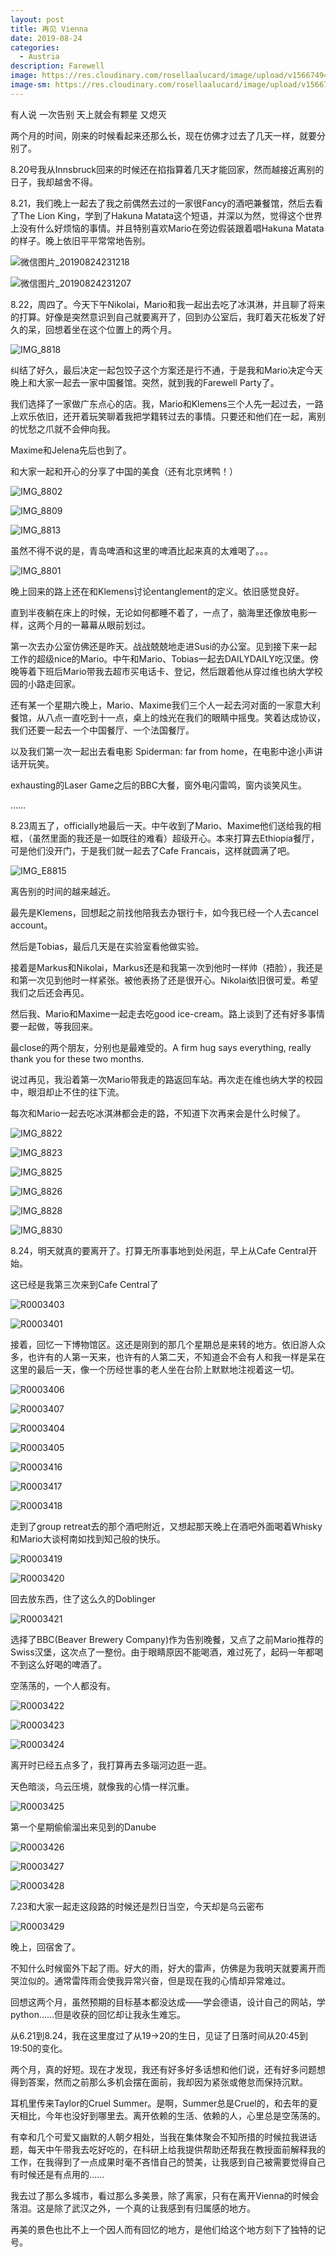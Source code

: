 ```yaml
---
layout: post
title: 再见 Vienna
date: 2019-08-24
categories:
  - Austria
description: Farewell
image: https://res.cloudinary.com/rosellaalucard/image/upload/v1566749425/IMG_8825_kg7vgl.jpg
image-sm: https://res.cloudinary.com/rosellaalucard/image/upload/v1566749425/IMG_8825_kg7vgl.jpg
---
```


有人说 一次告别 天上就会有颗星 又熄灭 <!--more-->

两个月的时间，刚来的时候看起来还那么长，现在仿佛才过去了几天一样，就要分别了。

8.20号我从Innsbruck回来的时候还在掐指算着几天才能回家，然而越接近离别的日子，我却越舍不得。

8.21，我们晚上一起去了我之前偶然去过的一家很Fancy的酒吧兼餐馆，然后去看了The Lion King，学到了Hakuna Matata这个短语，并深以为然，觉得这个世界上没有什么好烦恼的事情。并且特别喜欢Mario在旁边假装跟着唱Hakuna Matata的样子。晚上依旧平平常常地告别。

![微信图片_20190824231218](https://res.cloudinary.com/rosellaalucard/image/upload/v1566749416/%E5%BE%AE%E4%BF%A1%E5%9B%BE%E7%89%87_20190824231218_kipxzx.jpg)

![微信图片_20190824231207](https://res.cloudinary.com/rosellaalucard/image/upload/v1566749416/%E5%BE%AE%E4%BF%A1%E5%9B%BE%E7%89%87_20190824231207_bxgvsn.jpg)

8.22，周四了。今天下午Nikolai，Mario和我一起出去吃了冰淇淋，并且聊了将来的打算。好像是突然意识到自己就要离开了，回到办公室后，我盯着天花板发了好久的呆，回想着坐在这个位置上的两个月。

![IMG_8818 ](https://res.cloudinary.com/rosellaalucard/image/upload/v1566749424/IMG_8818_latgfj.jpg)



纠结了好久，最后决定一起包饺子这个方案还是行不通，于是我和Mario决定今天晚上和大家一起去一家中国餐馆。突然，就到我的Farewell Party了。

我们选择了一家做广东点心的店。我，Mario和Klemens三个人先一起过去，一路上欢乐依旧，还开着玩笑聊着我把学籍转过去的事情。只要还和他们在一起，离别的忧愁之爪就不会伸向我。

Maxime和Jelena先后也到了。

和大家一起和开心的分享了中国的美食（还有北京烤鸭！）

![IMG_8802](https://res.cloudinary.com/rosellaalucard/image/upload/v1566749417/IMG_8802_vskxy8.jpg)

![IMG_8809](https://res.cloudinary.com/rosellaalucard/image/upload/v1566749421/IMG_8809_gfdjup.jpg)

![IMG_8813](https://res.cloudinary.com/rosellaalucard/image/upload/v1566749420/IMG_8813_jatm3v.jpg)

虽然不得不说的是，青岛啤酒和这里的啤酒比起来真的太难喝了。。。

![IMG_8801](https://res.cloudinary.com/rosellaalucard/image/upload/v1566749420/IMG_8801_j9ydil.jpg)

晚上回来的路上还在和Klemens讨论entanglement的定义。依旧感觉良好。

直到半夜躺在床上的时候，无论如何都睡不着了，一点了，脑海里还像放电影一样，这两个月的一幕幕从眼前划过。

第一次去办公室仿佛还是昨天。战战兢兢地走进Susi的办公室。见到接下来一起工作的超级nice的Mario。中午和Mario、Tobias一起去DAILYDAILY吃汉堡。傍晚等着下班后Mario带我去超市买电话卡、登记，然后跟着他从穿过维也纳大学校园的小路走回家。

还有某一个星期六晚上，Mario、Maxime我们三个人一起去河对面的一家意大利餐馆，从八点一直吃到十一点，桌上的烛光在我们的眼睛中摇曳。笑着达成协议，我们还要一起去一个中国餐厅、一个法国餐厅。

以及我们第一次一起出去看电影 Spiderman: far from home，在电影中途小声讲话开玩笑。

exhausting的Laser Game之后的BBC大餐，窗外电闪雷鸣，窗内谈笑风生。

……

8.23周五了，officially地最后一天。中午收到了Mario、Maxime他们送给我的相框，（虽然里面的我还是一如既往的难看）超级开心。本来打算去Ethiopia餐厅，可是他们没开门，于是我们就一起去了Cafe Francais，这样就圆满了吧。

![IMG_E8815](https://res.cloudinary.com/rosellaalucard/image/upload/v1566749434/IMG_E8815_brxutn.jpg)

离告别的时间的越来越近。

最先是Klemens，回想起之前找他陪我去办银行卡，如今我已经一个人去cancel account。

然后是Tobias，最后几天是在实验室看他做实验。

接着是Markus和Nikolai，Markus还是和我第一次到他时一样帅（捂脸），我还是和第一次见到他时一样紧张。被他表扬了还是很开心。Nikolai依旧很可爱。希望我们之后还会再见。

然后我、Mario和Maxime一起走去吃good ice-cream。路上谈到了还有好多事情要一起做，等我回来。

最close的两个朋友，分别也是最难受的。A firm hug says everything, really thank you for these two months.



说过再见，我沿着第一次Mario带我走的路返回车站。再次走在维也纳大学的校园中，眼泪却止不住的往下流。

每次和Mario一起去吃冰淇淋都会走的路，不知道下次再来会是什么时候了。

![IMG_8822](https://res.cloudinary.com/rosellaalucard/image/upload/v1566749421/IMG_8822_p2n2bj.jpg)

![IMG_8823](https://res.cloudinary.com/rosellaalucard/image/upload/v1566749421/IMG_8823_mlw0hu.jpg)

![IMG_8825](https://res.cloudinary.com/rosellaalucard/image/upload/v1566749425/IMG_8825_kg7vgl.jpg)

![IMG_8826](https://res.cloudinary.com/rosellaalucard/image/upload/v1566749432/IMG_8826_rjhesz.jpg)

![IMG_8828](https://res.cloudinary.com/rosellaalucard/image/upload/v1566749427/IMG_8828_ak14o5.jpg)

![IMG_8830](https://res.cloudinary.com/rosellaalucard/image/upload/v1566749428/IMG_8830_spi4qs.jpg)



8.24，明天就真的要离开了。打算无所事事地到处闲逛，早上从Cafe Central开始。

这已经是我第三次来到Cafe Central了

![R0003403](https://res.cloudinary.com/rosellaalucard/image/upload/v1566749428/R0003403_dwrgwt.jpg)

![R0003401](https://res.cloudinary.com/rosellaalucard/image/upload/v1566749440/R0003401_q00ncm.jpg)

接着，回忆一下博物馆区。这还是刚到的那几个星期总是来转的地方。依旧游人众多，也许有的人第一天来，也许有的人第二天，不知道会不会有人和我一样是呆在这里的最后一天，像一个历经世事的老人坐在台阶上默默地注视着这一切。

![R0003406](https://res.cloudinary.com/rosellaalucard/image/upload/v1566754510/R0003406_vfteq4.jpg)

![R0003407](https://res.cloudinary.com/rosellaalucard/image/upload/v1566754509/R0003407_bojxhb.jpg)

![R0003404](https://res.cloudinary.com/rosellaalucard/image/upload/v1566749442/R0003404_ufl90m.jpg)

![R0003405](https://res.cloudinary.com/rosellaalucard/image/upload/v1566749443/R0003405_gqsqyt.jpg)

![R0003416](https://res.cloudinary.com/rosellaalucard/image/upload/v1566754631/R0003416_eyyinf.jpg)

![R0003417](https://res.cloudinary.com/rosellaalucard/image/upload/v1566749442/R0003417_i9qlym.jpg)

![R0003418](https://res.cloudinary.com/rosellaalucard/image/upload/v1566749453/R0003418_kwjhsu.jpg)

走到了group retreat去的那个酒吧附近，又想起那天晚上在酒吧外面喝着Whisky和Mario大谈柯南如找到知己般的快乐。

![R0003419](https://res.cloudinary.com/rosellaalucard/image/upload/v1566749457/R0003419_zwg6qt.jpg)

![R0003420](https://res.cloudinary.com/rosellaalucard/image/upload/v1566749419/R0003420_m5ekuf.jpg)

回去放东西，住了这么久的Doblinger

![R0003421](https://res.cloudinary.com/rosellaalucard/image/upload/v1566749419/R0003421_ldsqu9.jpg)

选择了BBC(Beaver Brewery Company)作为告别晚餐，又点了之前Mario推荐的Swiss汉堡，这次点了一整份。由于眼睛原因不能喝酒，难过死了，起码一年都喝不到这么好喝的啤酒了。

空荡荡的，一个人都没有。

![R0003422](https://res.cloudinary.com/rosellaalucard/image/upload/v1566749420/R0003422_jy7yic.jpg)

![R0003423](https://res.cloudinary.com/rosellaalucard/image/upload/v1566749424/R0003423_gydv7f.jpg)

![R0003424](https://res.cloudinary.com/rosellaalucard/image/upload/v1566749423/R0003424_mpcait.jpg)

离开时已经五点多了，我打算再去多瑙河边逛一逛。

天色暗淡，乌云压境，就像我的心情一样沉重。

![R0003425](https://res.cloudinary.com/rosellaalucard/image/upload/v1566749423/R0003425_e49a7g.jpg)

第一个星期偷偷溜出来见到的Danube

![R0003426](https://res.cloudinary.com/rosellaalucard/image/upload/v1566749429/R0003426_ytqk3o.jpg)

![R0003427](https://res.cloudinary.com/rosellaalucard/image/upload/v1566749433/R0003427_u8rpmk.jpg)

![R0003428](https://res.cloudinary.com/rosellaalucard/image/upload/v1566749419/R0003428_cotpry.jpg)

7.23和大家一起走这段路的时候还是烈日当空，今天却是乌云密布

![R0003429](https://res.cloudinary.com/rosellaalucard/image/upload/v1566749418/R0003429_lglr4b.jpg)

晚上，回宿舍了。

不知什么时候窗外下起了雨。好大的雨，好大的雷声，仿佛是为我明天就要离开而哭泣似的。通常雷阵雨会使我异常兴奋，但是现在我的心情却异常难过。

回想这两个月，虽然预期的目标基本都没达成——学会德语，设计自己的网站，学python……但是收获的回忆却让我永生难忘。

从6.21到8.24，我在这里度过了从19$\rightarrow$20的生日，见证了日落时间从20:45到19:50的变化。

两个月，真的好短。现在才发现，我还有好多好多话想和他们说，还有好多问题想得到答案，然而之前那么多机会摆在面前，我却因为紧张或倦怠而保持沉默。

耳机里传来Taylor的Cruel Summer。是啊，Summer总是Cruel的，和去年的夏天相比，今年也没好到哪里去。离开依赖的生活、依赖的人，心里总是空荡荡的。

有幸和几个可爱又幽默的人朝夕相处，当我在集体聚会不知所措的时候拉我进话题，每天中午带我去吃好吃的，在科研上给我提供帮助还帮我在教授面前解释我的工作，在我得到了一点成果时毫不吝惜自己的赞美，让我感到自己被需要觉得自己有时候还是有点用的……

我去过了那么多城市，看过那么多美景，除了离家，只有在离开Vienna的时候会落泪。这是除了武汉之外，一个真的让我感到有归属感的地方。

再美的景色也比不上一个因人而有回忆的地方，是他们给这个地方刻下了独特的记号。